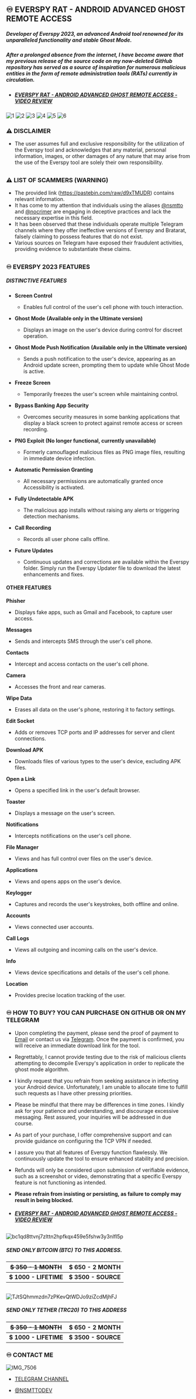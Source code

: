 ## ♾️ EVERSPY RAT - ANDROID ADVANCED GHOST REMOTE ACCESS



##### Developer of Everspy 2023, an advanced Android tool renowned for its unparalleled functionality and stable Ghost Mode.
 ##### After a prolonged absence from the internet, I have become aware that my previous release of the source code on my now-deleted GitHub repository has served as a source of inspiration for numerous malicious entities in the form of remote administration tools (RATs) currently in circulation.

  
  

- ##### [EVERSPY RAT - ANDROID ADVANCED GHOST REMOTE ACCESS - VIDEO REVIEW](https://t.me/everspyoriginal/228) 
![1](https://github.com/nsmttodev/everspy/assets/124161128/9ac08311-8e6e-4721-94d2-9458507b3ef8)
![2](https://github.com/nsmttodev/everspy/assets/124161128/92ee35cf-cbf3-4182-9267-34d2e3cb123d)
![3](https://github.com/nsmttodev/everspy/assets/124161128/32b6e4bb-5667-45ab-a398-c51b834fa308)
![4](https://github.com/nsmttodev/everspy/assets/124161128/c3a7d224-257e-4fe2-b263-774bbccf2624)
![5](https://github.com/nsmttodev/everspy/assets/124161128/f568bf9f-e007-4314-9924-4e3dc6acc066)
![6](https://github.com/nsmttodev/everspy/assets/124161128/b9605631-2ba8-4175-8e62-0c0615541321)


### ⚠ DISCLAIMER

  

- The user assumes full and exclusive responsibility for the utilization of the Everspy tool and acknowledges that any material, personal information, images, or other damages of any nature that may arise from the use of the Everspy tool are solely their own responsibility.

##

##

### ⚠ LIST OF SCAMMERS (WARNING)

- The provided link (https://pastebin.com/raw/d9xTMUDR) contains relevant information.
- It has come to my attention that individuals using the aliases [@nsmtto](https://t.me/nsmtto) and [@nocrimer](https://t.me/nocrimer) are engaging in deceptive practices and lack the necessary expertise in this field.
- It has been observed that these individuals operate multiple Telegram channels where they offer ineffective versions of Everspy and Bratarat, falsely claiming to possess features that do not exist.
- Various sources on Telegram have exposed their fraudulent activities, providing evidence to substantiate these claims.


##

##
  

### ♾️ EVERSPY 2023 FEATURES


##### DISTINCTIVE FEATURES

- **Screen Control**
  - Enables full control of the user's cell phone with touch interaction.

- **Ghost Mode** **(Available only in the Ultimate version)**
  - Displays an image on the user's device during control for discreet operation.

- **Ghost Mode Push Notification** **(Available only in the Ultimate version)**
  - Sends a push notification to the user's device, appearing as an Android update screen, prompting them to update while Ghost Mode is active.

- **Freeze Screen**
  - Temporarily freezes the user's screen while maintaining control.

- **Bypass Banking App Security**
  - Overcomes security measures in some banking applications that display a black screen to protect against remote access or screen recording.

- **PNG Exploit** **(No longer functional, currently unavailable)**
  - Formerly camouflaged malicious files as PNG image files, resulting in immediate device infection.

- **Automatic Permission Granting**
  - All necessary permissions are automatically granted once Accessibility is activated.

- **Fully Undetectable APK**
  - The malicious app installs without raising any alerts or triggering detection mechanisms.

- **Call Recording**
  - Records all user phone calls offline.

- **Future Updates**
  - Continuous updates and corrections are available within the Everspy folder. Simply run the Everspy Updater file to download the latest enhancements and fixes.

#### OTHER FEATURES

**Phisher**
- Displays fake apps, such as Gmail and Facebook, to capture user access.

**Messages**
- Sends and intercepts SMS through the user's cell phone.

**Contacts**
- Intercept and access contacts on the user's cell phone.

**Camera**
- Accesses the front and rear cameras.

**Wipe Data**
- Erases all data on the user's phone, restoring it to factory settings.

**Edit Socket**
- Adds or removes TCP ports and IP addresses for server and client connections.

**Download APK**
- Downloads files of various types to the user's device, excluding APK files.

**Open a Link**
- Opens a specified link in the user's default browser.

**Toaster**
- Displays a message on the user's screen.

**Notifications**
- Intercepts notifications on the user's cell phone.

**File Manager**
- Views and has full control over files on the user's device.

**Applications**
- Views and opens apps on the user's device.

**Keylogger**
- Captures and records the user's keystrokes, both offline and online.

**Accounts**
- Views connected user accounts.

**Call Logs**
- Views all outgoing and incoming calls on the user's device.

**Info**
- Views device specifications and details of the user's cell phone.

**Location**
- Provides precise location tracking of the user.

##

##


### ♾️ HOW TO BUY? YOU CAN PURCHASE ON GITHUB OR ON MY TELEGRAM

  

- Upon completing the payment, please send the proof of payment to [Email](mailto:nsmttodev@proton.me) or contact us via [Telegram](https://t.me/nsmttodev). Once the payment is confirmed, you will receive an immediate download link for the tool.

- Regrettably, I cannot provide testing due to the risk of malicious clients attempting to decompile Everspy's application in order to replicate the ghost mode algorithm.

- I kindly request that you refrain from seeking assistance in infecting your Android device. Unfortunately, I am unable to allocate time to fulfill such requests as I have other pressing priorities.

- Please be mindful that there may be differences in time zones. I kindly ask for your patience and understanding, and discourage excessive messaging. Rest assured, your inquiries will be addressed in due course.

- As part of your purchase, I offer comprehensive support and can provide guidance on configuring the TCP VPN if needed.

- I assure you that all features of Everspy function flawlessly. We continuously update the tool to ensure enhanced stability and precision.

- Refunds will only be considered upon submission of verifiable evidence, such as a screenshot or video, demonstrating that a specific Everspy feature is not functioning as intended.

- **Please refrain from insisting or persisting, as failure to comply may result in being blocked.**

- ##### [EVERSPY RAT - ANDROID ADVANCED GHOST REMOTE ACCESS - VIDEO REVIEW](https://t.me/everspyoriginal/228) 

  

##

##

##



![bc1qd8ttvnj7zlttn2hpfkqx459e5fshw3y3nlfl5p](https://github.com/nsmttodev/everspy/assets/124161128/ccbe4dba-4e45-4ad3-8352-9fc2a3804c91)
##### SEND ONLY BITCOIN (BTC) TO THIS ADDRESS.

|**~~$ 350 - 1 MONTH~~**  |**$ 650 - 2 MONTH**|
|--|--|
|**$ 1000 - LIFETIME**|**$ 3500 - SOURCE**|

##

##





![TJtSQhmmzdn7zPKevQtWDJo9ziZcdMjhFJ](https://github.com/nsmttodev/everspy/assets/124161128/679c304a-5984-4bec-b2f4-f1acd086ca06)
##### SEND ONLY TETHER (TRC20) TO THIS ADDRESS

|**~~$ 350 - 1 MONTH~~**  |**$ 650 - 2 MONTH**|
|--|--|
|**$ 1000 - LIFETIME**|**$ 3500 - SOURCE**|** 



### ♾️ CONTACT ME

  
![IMG_7506](https://github.com/nsmttodev/everspy/assets/124161128/22d05af5-d52c-4e8f-93f1-1e4ca721769c)

  

- [TELEGRAM CHANNEL](https://t.me/everspyoriginal)

  

  

- [@NSMTTODEV](https://t.me/nsmttodev)
